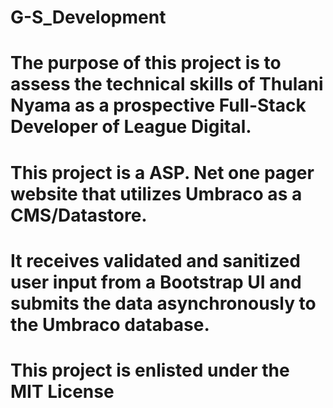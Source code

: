 # G-S_Development
# The purpose of this project is to assess the technical skills of Thulani Nyama as a prospective Full-Stack Developer of League Digital.
# This project is a ASP. Net one pager website that utilizes Umbraco as a CMS/Datastore.
# It receives validated and sanitized user input from a Bootstrap UI and submits the data asynchronously to the Umbraco database.
# This project is enlisted under the MIT License
